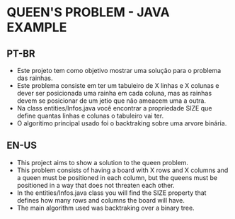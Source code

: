 # QUEEN'S PROBLEM - JAVA EXAMPLE

## PT-BR

- Este projeto tem como objetivo mostrar uma solução para o problema das rainhas.
- Este problema consiste em ter um tabuleiro de X linhas e X colunas e dever ser posicionada uma rainha em cada coluna, mas as rainhas devem se posicionar de um jetio que não ameacem uma a outra.
- Na class entities/Infos.java você encontrar a propriedade SIZE que define quantas linhas e colunas o tabuleiro vai ter.
- O algoritimo principal usado foi o backtraking sobre uma arvore binária.

## EN-US

- This project aims to show a solution to the queen problem.
- This problem consists of having a board with X rows and X columns and a queen must be positioned in each column, but the queens must be positioned in a way that does not threaten each other.
- In the entities/Infos.java class you will find the SIZE property that defines how many rows and columns the board will have.
- The main algorithm used was backtraking over a binary tree.